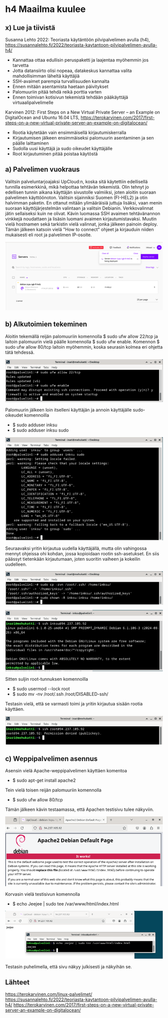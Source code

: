 # h4 Maailma kuulee

## x) Lue ja tiivistä

Susanna Lehto 2022: Teoriasta käytäntöön pilvipalvelimen avulla (h4), https://susannalehto.fi/2022/teoriasta-kaytantoon-pilvipalvelimen-avulla-h4/

- Kannattaa ottaa edullisin peruspaketti ja laajentaa myöhemmin jos tarvetta
- Jotta datansiirto olisi nopeaa, datakeskus kannattaa valita mahdollisimman läheltä käyttäjiä
- SSH-avaimet parempia turvallisuuden kannalta
- Ennen mitään asentamista haetaan päivitykset
- Palomuuriin pitää tehdä reikä porttia varten
- Ennen toimivan kotisivun tekemistä tehdään pääkäyttäjä virtuaalipalvelimelle

Karvinen 2012: First Steps on a New Virtual Private Server – an Example on DigitalOcean and Ubuntu 16.04 LTS, https://terokarvinen.com/2017/first-steps-on-a-new-virtual-private-server-an-example-on-digitalocean/

- Rootia käytetään vain ensimmäisellä kirjautumiskerralla
- Kirjautumisen jälkeen ensimmäiseksi palomuurin asentaminen ja sen päälle laittaminen
- Sudolla uusi käyttäjä ja sudo oikeudet käyttäjälle
- Root kirjautuminen pitää poistaa käytöstä

## a) Palvelimen vuokraus

Valitsin palveluntarjoajaksi UpCloud:n, koska sitä käytettiin edellisellä tunnilla esimerkkinä, mikä helpottaa tehtävän tekemistä. Olin tehnyt jo edellisen tunnin aikana käyttäjän sivustolle valmiiksi, joten aloitin suoraan palvelimen käyttöönoton. Valitsin sijainniksi Suomen (FI-HEL2) ja otin halvimman paketin. En ottanut mitään ylimääräisiä juttuja lisäksi, vaan menin suoraan käyttöjärjestelmän valintaan ja valitsin Debianin. Verkkovalinnat jätin sellaiseksi kuin ne olivat. Kävin luomassa SSH avaimen tehtävänannon vinkkejä noudattaen ja lisäsin luomani avaimen kirjautumistavaksi. Muutin vielä hostnamen sekä tarkistin vielä valinnat, jonka jälkeen painoin deploy. Tämän jälkeen katsoin vielä "How to connect" ohjeet ja kirjauduin niiden mukaisesti eli root ja palvelimen IP-osoite. 


![Palvelin](palvelimenluonti.PNG)


## b) Alkutoimien tekeminen

Aloitin tekemällä reijän palomuuriin komennolla $ sudo ufw allow 22/tcp ja laitoin palomuurin vielä päälle komennolla $ sudo ufw enable. Komennon $ sudo ufw allow 80/tcp laitoin myöhemmin, koska seurasin kolmea eri ohjetta tätä tehdessä.

![Tulimuuri](palomuuri.PNG)

Palomuurin jälkeen loin itselleni käyttäjän ja annoin käyttäjälle sudo-oikeudet komennoilla 
-   $ sudo adduser inksu
-   $ sudo adduser inksu sudo

![Kopiointi](adduser.PNG)

Seuraavaksi yritin kirjautua uudella käyttäjällä, mutta olin vahingossa mennyt ohjeissa ohi kohdan, jossa kopioidaan rootin ssh-asetukset. En siis päässyt tietenkään kirjautumaan, joten suoritin vaiheen ja kokeilin uudelleen.

![Palvelin](kopiointi.PNG)

![Kirjautuminen](kirjautuminen2.PNG)

Sitten suljin root-tunnuksen komennoilla

- $ sudo usermod --lock root
- $ sudo mv -nv /root/.ssh /root/DISABLED-ssh/

Testasin vielä, että se varmasti toimi ja yritin kirjautua sisään rootia käyttäen.

![Kirjautuminen](kirjautuminen3.PNG)

## c) Weppipalvelimen asennus

Asensin vielä Apache-weppipalvelimen käyttäen komentoa

- $ sudo apt-get install apache2

Tein vielä toisen reijän palomuuriin komennolla

- $ sudo ufw allow 80/tcp

Tämän jälkeen kävin testaamassa, että Apachen testisivu tulee näkyviin.

![Apache](apache2.PNG)

Korvasin vielä testisivun komennolla

- $ echo Jeejee | sudo tee /var/www/html/index.html

![Toimii](toimii.PNG)

Testasin puhelimella, että sivu näkyy julkisesti ja näkyihän se.

## Lähteet

https://terokarvinen.com/linux-palvelimet/
https://susannalehto.fi/2022/teoriasta-kaytantoon-pilvipalvelimen-avulla-h4/
https://terokarvinen.com/2017/first-steps-on-a-new-virtual-private-server-an-example-on-digitalocean/

